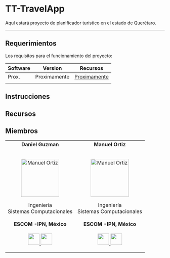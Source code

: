 # TT-TravelApp
Aquí estará proyecto de planificador turistico en el estado de Querétaro.

---
## Requerimientos
Los requisitos para el funcionamiento del proyecto:

|Software    |      Version          |            Recursos                                     |
|------------|-----------------------|---------------------------------------------------------|
| Prox.      |      Proximamente     | [Proximamente](https://www.google.com)                  |
|            |                       |                                                         |

## Instrucciones

## Recursos

## Miembros

<table align="center">
  <tr align="center">
    <td>
      <strong>Daniel Guzman</strong>
      <p align="center">
        <br>
        <a href="https://www.instagram.com/deng21p/">
          <img src="https://avatars.githubusercontent.com/u/45320713?v=4"  height="120" alt="Manuel Ortiz">
        </a>
      </p>
      <p align="center">
        Ingeniería <br>Sistemas Computacionales<br>
        <br><strong>ESCOM -IPN, México</strong><br>
        <br>
        <a href="https://github.com/ernestoregue">
          <img src="http://www.iconninja.com/files/241/825/211/round-collaboration-social-github-code-circle-network-icon.svg" width="36" height = "36"/>
        </a>
        <a href="https://www.linkedin.com/in/dddddany/">
          <img src="http://www.iconninja.com/files/863/607/751/network-linkedin-social-connection-circular-circle-media-icon.svg" width="36" height="36"/>
        </a>
      </p>
    </td>
    <td>
      <strong>Manuel Ortiz</strong>
      <p align="center">
        <br>
        <a href="https://www.instagram.com/manuosmx/">
          <img src="https://avatars.githubusercontent.com/u/42986813?v=4"  height="120" alt="Manuel Ortiz">
        </a>
      </p>
      <p align="center">
        Ingeniería <br>Sistemas Computacionales<br>
        <br><strong>ESCOM -IPN, México</strong><br>
        <br>
        <a href="https://github.com/ManuOSMx">
          <img src="http://www.iconninja.com/files/241/825/211/round-collaboration-social-github-code-circle-network-icon.svg" width="36" height = "36"/>
        </a>
        <a href="https://www.linkedin.com/in/manuosmx/">
          <img src="http://www.iconninja.com/files/863/607/751/network-linkedin-social-connection-circular-circle-media-icon.svg" width="36" height="36"/>
        </a>
      </p>
    </td>
  </tr>
</table>
